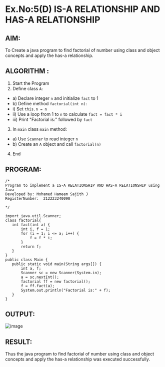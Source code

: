 # Ex.No:5(D) IS-A RELATIONSHIP AND HAS-A RELATIONSHIP
## AIM:
   To Create a java program to find factorial of number using class and object concepts and apply the has-a relationship.
 
## ALGORITHM :
1.	Start the Program
2.	Define class `A`:
-	a) Declare integer `n` and initialize `fact` to 1
-	b) Define method `factorial(int n)`:
-	i) Set `this.n = n`
-	ii) Use a loop from 1 to `n` to calculate `fact = fact * i`
-	iii) Print "Factorial is:" followed by `fact`
3.	In `main` class `main` method:
-	a) Use `Scanner` to read integer `n`
-	b) Create an `A` object and call `factorial(n)`
4.	End

## PROGRAM:
 ```
/*
Program to implement a IS-A RELATIONSHIP AND HAS-A RELATIONSHIP using Java
Developed by: Mohamed Hameem Sajith J
RegisterNumber:  212223240090
 
*/

import java.util.Scanner;
class factorial{
    int fact(int a) {
        int i, f = 1;
        for (i = 1; i <= a; i++) {
            f = f * i;
        }
        return f;
    }
}
public class Main {
    public static void main(String args[]) {
        int a, f;
        Scanner sc = new Scanner(System.in);
        a = sc.nextInt();
        factorial ff = new factorial();
        f = ff.fact(a);
        System.out.println("Factorial is:" + f);
    }
}
```



## OUTPUT:

![image](https://github.com/user-attachments/assets/66890a2a-bc32-4af9-b228-593ad3190187)



## RESULT:
Thus the java program to find factorial of number using class and object concepts and apply the has-a relationship was executed successfully.
